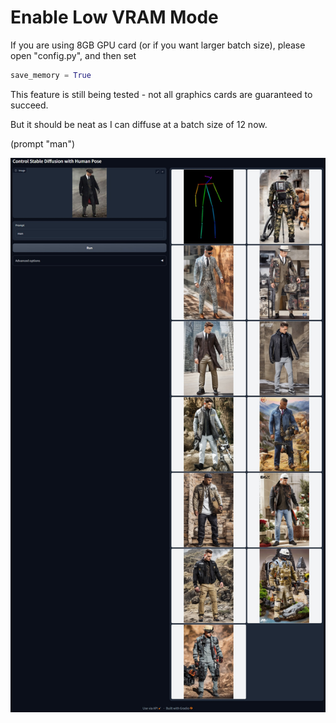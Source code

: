 # Enable Low VRAM Mode

If you are using 8GB GPU card (or if you want larger batch size), please open "config.py", and then set

```python
save_memory = True
```

This feature is still being tested - not all graphics cards are guaranteed to succeed.

But it should be neat as I can diffuse at a batch size of 12 now.

(prompt "man")

![p](./github_page/ram12.jpg)

